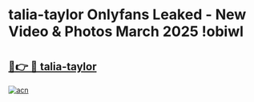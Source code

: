 # talia-taylor Onlyfans Leaked - New Video & Photos March 2025 !obiwl

# <h2><a href="https://8dp6mm.iuczelnia.edu.pl?title=talia-taylor&ref=obiwl">🔗👉 🔴 talia-taylor</a></h2>

[![acn](https://github.com/user-attachments/assets/0f9c940e-d8b0-45ae-aac7-cd30a18b3e1c)](https://8dp6mm.iuczelnia.edu.pl?title=talia-taylor&ref=obiwl)

